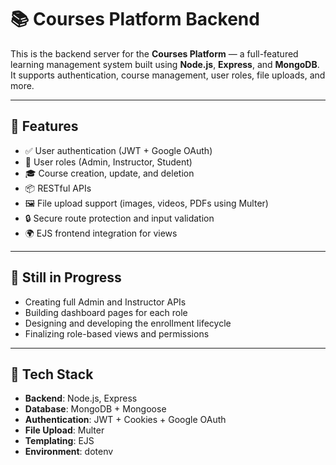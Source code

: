 # 📚 Courses Platform Backend

This is the backend server for the **Courses Platform** — a full-featured learning management system built using **Node.js**, **Express**, and **MongoDB**. It supports authentication, course management, user roles, file uploads, and more.

---

## 🚀 Features

- ✅ User authentication (JWT + Google OAuth)
- 👤 User roles (Admin, Instructor, Student)
- 🎓 Course creation, update, and deletion
- 📦 RESTful APIs
- 🖼️ File upload support (images, videos, PDFs using Multer)
- 🔒 Secure route protection and input validation
- 🌍 EJS frontend integration for views 

---

## 🚧 Still in Progress

- Creating full Admin and Instructor APIs
- Building dashboard pages for each role
- Designing and developing the enrollment lifecycle
- Finalizing role-based views and permissions

---

## 🧱 Tech Stack

- **Backend**: Node.js, Express
- **Database**: MongoDB + Mongoose
- **Authentication**: JWT + Cookies + Google OAuth
- **File Upload**: Multer
- **Templating**: EJS
- **Environment**: dotenv
